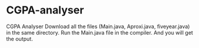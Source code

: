# CGPA-analyser
CGPA Analyser
Download all the files (Main.java, Aproxi.java, fiveyear.java) in the same directory.
Run the Main.java file in the compiler.
And you will get the output.
